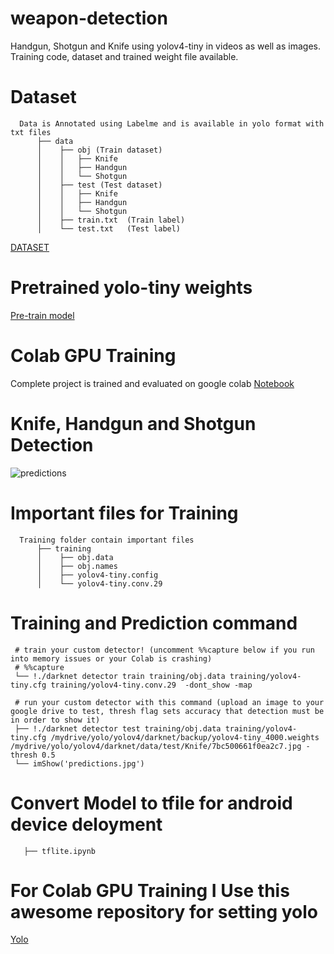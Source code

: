 # weapon-detection
Handgun, Shotgun and Knife using yolov4-tiny in videos as well as images. Training code, dataset and trained weight file available.

# Dataset
```
  Data is Annotated using Labelme and is available in yolo format with txt files
      ├── data
      │    ├── obj (Train dataset)
      │    │   ├── Knife
      │    │   ├── Handgun
      │    │   └── Shotgun
      │    ├── test (Test dataset)
      │    │   ├── Knife
      │    │   ├── Handgun
      │    │   └── Shotgun
      │    ├── train.txt  (Train label)
      │    └── test.txt   (Test label)
```
[DATASET](https://drive.google.com/drive/folders/1RjYdm1RRnu7htO8jXonHobFUCninJ_TC?usp=sharing)


# Pretrained yolo-tiny weights
[Pre-train model](https://drive.google.com/file/d/1_BBqQ_ZbZkP-AbLjtqsXHPD2i2s_LLdh/view?usp=sharing)


# Colab GPU Training
Complete project is trained and evaluated on google colab
[Notebook](/Train_yolo_tiny.ipynb)


# Knife, Handgun and Shotgun Detection
![predictions](https://user-images.githubusercontent.com/58046531/96093247-8d8e1580-0ee9-11eb-8816-37f060223ae6.jpg "Prediction")

# Important files for Training
```
  Training folder contain important files
      ├── training
      │    ├── obj.data
      │    ├── obj.names
      │    ├── yolov4-tiny.config
      │    └── yolov4-tiny.conv.29  
```

# Training and Prediction command
```
 # train your custom detector! (uncomment %%capture below if you run into memory issues or your Colab is crashing)
 # %%capture
 └── !./darknet detector train training/obj.data training/yolov4-tiny.cfg training/yolov4-tiny.conv.29  -dont_show -map
 
 # run your custom detector with this command (upload an image to your google drive to test, thresh flag sets accuracy that detection must be in order to show it)
 ├── !./darknet detector test training/obj.data training/yolov4-tiny.cfg /mydrive/yolo/yolov4/darknet/backup/yolov4-tiny_4000.weights          /mydrive/yolo/yolov4/darknet/data/test/Knife/7bc500661f0ea2c7.jpg -thresh 0.5
 └── imShow('predictions.jpg')
```

# Convert Model to tfile for android device deloyment
```All instruction and codes available in Given Notebook 
   ├── tflite.ipynb
```

# For Colab GPU Training I Use this awesome repository for setting yolo
[Yolo](https://github.com/AlexeyAB/darknet)
